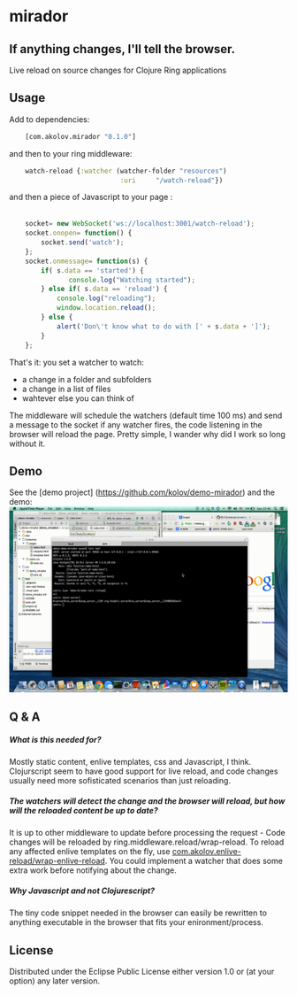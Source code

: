 # mirador
## If anything changes, I'll tell the browser.

Live reload on source changes for Clojure Ring applications

## Usage

Add to dependencies:
```clojure
    [com.akolov.mirador "0.1.0"]
```    
    
and then to your ring middleware:
```clojure
    watch-reload {:watcher (watcher-folder "resources")
                            :uri     "/watch-reload"})
```                            
and then a piece of Javascript to your page :
```javascript

    socket= new WebSocket('ws://localhost:3001/watch-reload');
    socket.onopen= function() {
        socket.send('watch');
    };
    socket.onmessage= function(s) {
        if( s.data == 'started') {
               console.log("Watching started");
        } else if( s.data == 'reload') {
            console.log("reloading");
            window.location.reload();
        } else {
            alert('Don\'t know what to do with [' + s.data + ']');
        }
    };

```   
    
That's it: you set a watcher to watch:
  - a change in a folder and subfolders
  - a change in a list of files
  - wahtever else you can think of
  
The middleware will schedule the watchers (default time 100 ms) and send a message to the socket if any watcher fires, the code listening in the browser will reload the page. Pretty simple, I wander why did I work so long without it.

## Demo

See the [demo project] (https://github.com/kolov/demo-mirador) and the demo: ![video](https://github.com/kolov/mirador/blob/develop/doc/video.gif)

## Q & A

##### What is this needed for?
Mostly static content, enlive templates, css and Javascript, I think. Clojurscript seem to have good support for live reload, and code changes usually need more sofisticated scenarios than just reloading.
##### The watchers will detect the change and the browser will reload, but how will the reloaded content be up to date?
It is up to other middleware to update before processing the request - Code changes will be reloaded by ring.middleware.reload/wrap-reload. To reload any affected enlive templates on the fly, use [com.akolov.enlive-reload/wrap-enlive-reload](https://github.com/kolov/enlive-reload). You could implement a watcher that does some extra work before notifying about the change.
##### Why Javascript and not Clojurescript?
The tiny code snippet needed in the browser can easily be rewritten to anything executable in the browser that fits your enironment/process.


## License

Distributed under the Eclipse Public License either version 1.0 or (at
your option) any later version.
